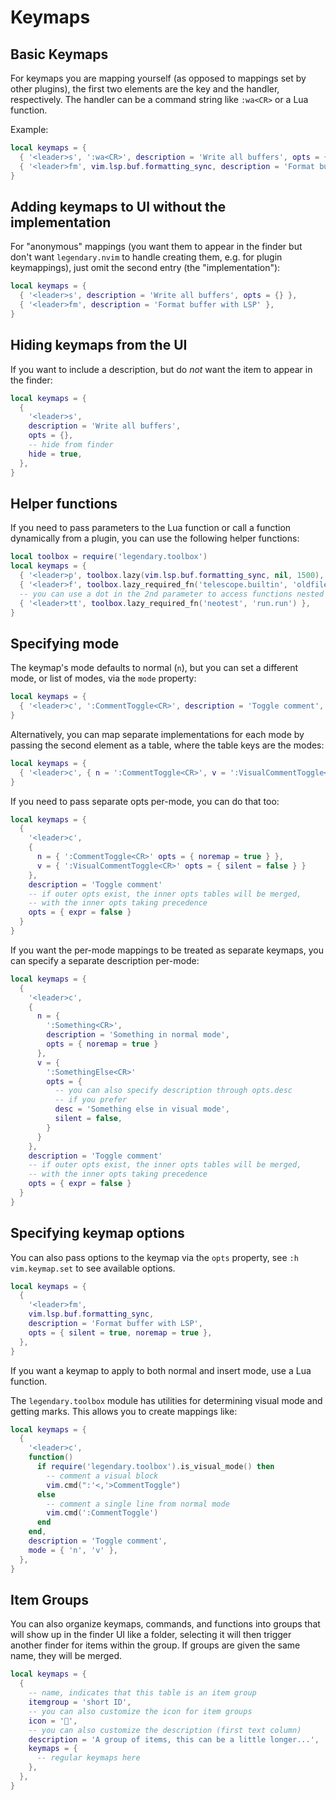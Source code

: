 # Keymaps

## Basic Keymaps

For keymaps you are mapping yourself (as opposed to mappings set by other plugins),
the first two elements are the key and the handler, respectively. The handler
can be a command string like `:wa<CR>` or a Lua function.

Example:

```lua
local keymaps = {
  { '<leader>s', ':wa<CR>', description = 'Write all buffers', opts = {} },
  { '<leader>fm', vim.lsp.buf.formatting_sync, description = 'Format buffer with LSP' },
}
```

## Adding keymaps to UI without the implementation

For "anonymous" mappings (you want them to appear in the finder but don't want `legendary.nvim`
to handle creating them, e.g. for plugin keymappings), just omit the second entry (the "implementation"):

```lua
local keymaps = {
  { '<leader>s', description = 'Write all buffers', opts = {} },
  { '<leader>fm', description = 'Format buffer with LSP' },
}
```

## Hiding keymaps from the UI

If you want to include a description, but do _not_ want the item to appear in the finder:

```lua
local keymaps = {
  {
    '<leader>s',
    description = 'Write all buffers',
    opts = {},
    -- hide from finder
    hide = true,
  },
}
```

## Helper functions

If you need to pass parameters to the Lua function or call a function dynamically from a plugin,
you can use the following helper functions:

```lua
local toolbox = require('legendary.toolbox')
local keymaps = {
  { '<leader>p', toolbox.lazy(vim.lsp.buf.formatting_sync, nil, 1500), description = 'Format with 1.5s timeout' },
  { '<leader>f', toolbox.lazy_required_fn('telescope.builtin', 'oldfiles', { only_cwd = true }) },
  -- you can use a dot in the 2nd parameter to access functions nested in tables
  { '<leader>tt', toolbox.lazy_required_fn('neotest', 'run.run') },
}
```

## Specifying mode

The keymap's mode defaults to normal (`n`), but you can set a different mode, or list of modes, via
the `mode` property:

```lua
local keymaps = {
  { '<leader>c', ':CommentToggle<CR>', description = 'Toggle comment', mode = { 'n', 'v' } },
}
```

Alternatively, you can map separate implementations for each mode by passing the second
element as a table, where the table keys are the modes:

```lua
local keymaps = {
  { '<leader>c', { n = ':CommentToggle<CR>', v = ':VisualCommentToggle<CR>' }, description = 'Toggle comment' },
}
```

If you need to pass separate opts per-mode, you can do that too:

```lua
local keymaps = {
  {
    '<leader>c',
    {
      n = { ':CommentToggle<CR>' opts = { noremap = true } },
      v = { ':VisualCommentToggle<CR>' opts = { silent = false } }
    },
    description = 'Toggle comment'
    -- if outer opts exist, the inner opts tables will be merged,
    -- with the inner opts taking precedence
    opts = { expr = false }
  }
}
```

If you want the per-mode mappings to be treated as separate keymaps,
you can specify a separate description per-mode:

```lua
local keymaps = {
  {
    '<leader>c',
    {
      n = {
        ':Something<CR>',
        description = 'Something in normal mode',
        opts = { noremap = true }
      },
      v = {
        ':SomethingElse<CR>'
        opts = {
          -- you can also specify description through opts.desc
          -- if you prefer
          desc = 'Something else in visual mode',
          silent = false,
        }
      }
    },
    description = 'Toggle comment'
    -- if outer opts exist, the inner opts tables will be merged,
    -- with the inner opts taking precedence
    opts = { expr = false }
  }
}
```

## Specifying keymap options

You can also pass options to the keymap via the `opts` property, see `:h vim.keymap.set` to
see available options.

```lua
local keymaps = {
  {
    '<leader>fm',
    vim.lsp.buf.formatting_sync,
    description = 'Format buffer with LSP',
    opts = { silent = true, noremap = true },
  },
}
```

If you want a keymap to apply to both normal and insert mode, use a Lua function.

The `legendary.toolbox` module has utilities for determining visual mode and getting marks. This allows you to create
mappings like:

```lua
local keymaps = {
  {
    '<leader>c',
    function()
      if require('legendary.toolbox').is_visual_mode() then
        -- comment a visual block
        vim.cmd(":'<,'>CommentToggle")
      else
        -- comment a single line from normal mode
        vim.cmd(':CommentToggle')
      end
    end,
    description = 'Toggle comment',
    mode = { 'n', 'v' },
  },
}
```

## Item Groups

You can also organize keymaps, commands, and functions into groups that will show up
in the finder UI like a folder, selecting it will then trigger another finder for items
within the group. If groups are given the same name, they will be merged.

```lua
local keymaps = {
  {
    -- name, indicates that this table is an item group
    itemgroup = 'short ID',
    -- you can also customize the icon for item groups
    icon = '',
    -- you can also customize the description (first text column)
    description = 'A group of items, this can be a little longer...',
    keymaps = {
      -- regular keymaps here
    },
  },
}
```
